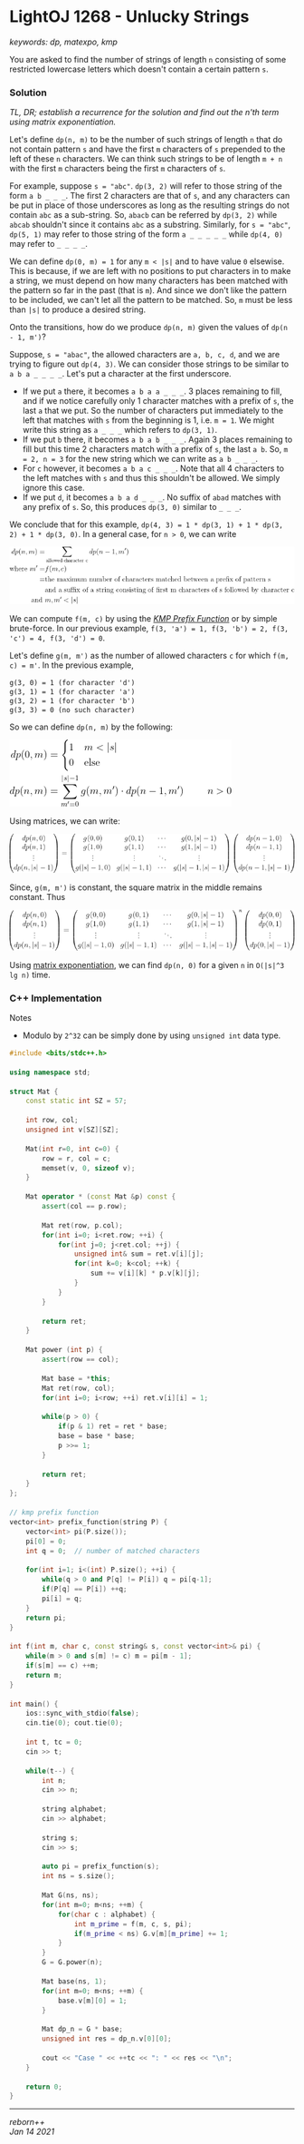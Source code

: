 # LightOJ 1268 - Unlucky Strings
_keywords: dp, matexpo, kmp_

You are asked to find the number of strings of length `n` consisting of some restricted lowercase letters which doesn't contain a certain pattern `s`.

### Solution

_TL, DR; establish a recurrence for the solution and find out the n'th term using matrix exponentiation._

Let's define `dp(n, m)` to be the number of such strings of length `n` that do not contain pattern `s` and have the first `m` characters of `s` prepended to the left of these `n` characters.
We can think such strings to be of length `m + n` with the first `m` characters being the first `m` characters of `s`.

For example, suppose `s = "abc"`. `dp(3, 2)` will refer to those string of the form `a b _ _ _`.
The first 2 characters are that of `s`, and any characters can be put in place of those underscores as long as the resulting strings do not contain `abc` as a sub-string.
So, `abacb` can be referred by `dp(3, 2)` while `abcab` shouldn't since it contains `abc` as a substring.
Similarly, for `s = "abc"`, `dp(5, 1)` may refer to those string of the form `a _ _ _ _ _` while `dp(4, 0)` may refer to `_ _ _ _`.

We can define `dp(0, m) = 1` for any `m < |s|` and to have value `0` elsewise.
This is because, if we are left with no positions to put characters in to make a string, we must depend on how many characters has been matched with the pattern so far in the past (that is `m`).
And since we don't like the pattern to be included, we can't let all the pattern to be matched. So, `m` must be less than `|s|` to produce a desired string.

Onto the transitions, how do we produce `dp(n, m)` given the values of `dp(n - 1, m')`?

Suppose, `s = "abac"`, the allowed characters are `a, b, c, d`, and we are trying to figure out `dp(4, 3)`. We can consider those strings to be similar to `a b a _ _ _ _`.
Let's put a character at the first underscore.
* If we put `a` there, it becomes `a b a a _ _ _`. 3 places remaining to fill, and if we notice carefully only 1 character matches with a prefix of `s`, the last `a` that we put. 
So the number of characters put immediately to the left that matches with `s` from the beginning is 1, i.e. `m = 1`.
We might write this string as `a _ _ _` which refers to `dp(3, 1)`. 
* If we put `b` there, it becomes `a b a b _ _ _`. Again 3 places remaining to fill but this time 2 characters match with a prefix of `s`, the last `a b`. 
So, `m = 2, n = 3` for the new string which we can write as `a b _ _ _`.
* For `c` however, it becomes `a b a c _ _ _`. Note that all 4 characters to the left matches with `s` and thus this shouldn't be allowed.
We simply ignore this case.
* If we put `d`, it becomes `a b a d _ _ _`. No suffix of `abad` matches with any prefix of `s`.
So, this produces `dp(3, 0)` similar to `_ _ _`.

We conclude that for this example, `dp(4, 3) = 1 * dp(3, 1) + 1 * dp(3, 2) + 1 * dp(3, 0)`. In a general case, for `n > 0`, we can write

![img](dp-def.png)

We can compute `f(m, c)` by using the [_KMP Prefix Function_](https://cp-algorithms.com/string/prefix-function.html) or by simple brute-force.
In our previous example, `f(3, 'a') = 1, f(3, 'b') = 2, f(3, 'c') = 4, f(3, 'd') = 0`.

Let's define `g(m, m')` as the number of allowed characters `c` for which `f(m, c) = m'`.
In the previous example,
```
g(3, 0) = 1 (for character 'd')
g(3, 1) = 1 (for character 'a')
g(3, 2) = 1 (for character 'b')
g(3, 3) = 0 (no such character)
```

So we can define `dp(n, m)` by the following:

![img](dp-def-2.png)

Using matrices, we can write:

![img](mat-def.png)

Since, `g(m, m')` is constant, the square matrix in the middle remains constant. Thus

![img](mat-def-2.png)

Using [matrix exponentiation](http://www.progkriya.org/gyan/matrix-expo.html), we can find `dp(n, 0)` for a given `n` in `O(|s|^3 lg n)` time.

### C++ Implementation

Notes
* Modulo by `2^32` can be simply done by using `unsigned int` data type.

```cpp
#include <bits/stdc++.h>

using namespace std;

struct Mat {
	const static int SZ = 57;
	
	int row, col;
	unsigned int v[SZ][SZ];

	Mat(int r=0, int c=0) {
		row = r, col = c;
		memset(v, 0, sizeof v);
	}

	Mat operator * (const Mat &p) const {
		assert(col == p.row);

		Mat ret(row, p.col);
		for(int i=0; i<ret.row; ++i) {
			for(int j=0; j<ret.col; ++j) {
				unsigned int& sum = ret.v[i][j];
				for(int k=0; k<col; ++k) {
					sum += v[i][k] * p.v[k][j];
				}
			}
		}

		return ret;
	}

	Mat power (int p) {
		assert(row == col);

		Mat base = *this;
		Mat ret(row, col);
		for(int i=0; i<row; ++i) ret.v[i][i] = 1;

		while(p > 0) {
			if(p & 1) ret = ret * base;
			base = base * base;
			p >>= 1;
		}

		return ret;
	}
};

// kmp prefix function
vector<int> prefix_function(string P) {
	vector<int> pi(P.size());
	pi[0] = 0;
	int q = 0;	// number of matched characters

	for(int i=1; i<(int) P.size(); ++i) {
		while(q > 0 and P[q] != P[i]) q = pi[q-1];
		if(P[q] == P[i]) ++q;
		pi[i] = q;
	}
	return pi;
}

int f(int m, char c, const string& s, const vector<int>& pi) {
	while(m > 0 and s[m] != c) m = pi[m - 1];
	if(s[m] == c) ++m;
	return m;
}

int main() {
	ios::sync_with_stdio(false);
	cin.tie(0); cout.tie(0);

	int t, tc = 0;
	cin >> t;

	while(t--) {
		int n;
		cin >> n;

		string alphabet;
		cin >> alphabet;

		string s;
		cin >> s;

		auto pi = prefix_function(s);
		int ns = s.size();
		
		Mat G(ns, ns);
		for(int m=0; m<ns; ++m) {
			for(char c : alphabet) {
				int m_prime = f(m, c, s, pi);
				if(m_prime < ns) G.v[m][m_prime] += 1;
			}
		}
		G = G.power(n);

		Mat base(ns, 1);
		for(int m=0; m<ns; ++m) {
			base.v[m][0] = 1;
		}

		Mat dp_n = G * base;
		unsigned int res = dp_n.v[0][0];

		cout << "Case " << ++tc << ": " << res << "\n";
	}

	return 0;
}
```

---
_reborn++_<br/>
_Jan 14 2021_
